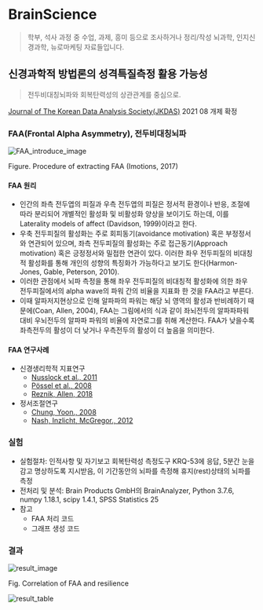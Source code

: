 # BrainScience
> 학부, 석사 과정 중 수업, 과제, 흥미 등으로 조사하거나 정리/작성 뇌과학, 인지신경과학, 뉴로마케팅 자료들입니다.


## 신경과학적 방법론의 성격특질측정 활용 가능성
> 전두비대칭뇌파와 회복탄력성의 상관관계를 중심으로.

[Journal of The Korean Data Analysis Society(JKDAS)](http://www.kdas.or.kr/index.ink) 2021 08 개제 확정

### FAA(Frontal Alpha Asymmetry), 전두비대칭뇌파

![FAA_introduce_image](https://user-images.githubusercontent.com/87905878/128627231-da57e602-6a16-435e-bd98-1f4d0d994d09.png)

Figure. Procedure of extracting FAA (Imotions, 2017)


#### FAA 원리
- 인간의 좌측 전두엽의 피질과 우측 전두엽의 피질은 정서적 환경이나 반응, 조절에 따라 분리되어 개별적인 활성화 및 비활성화 양상을 보이기도 하는데, 이를 Laterality models of affect (Davidson, 1999)이라고 한다.
- 우축 전두피질의 활성화는 주로 회피동기(avoidance motivation) 혹은 부정정서와 연관되어 있으며, 좌측 전두피질의 활성화는 주로 접근동기(Approach motivation) 혹은 긍정정서와 밀접한 연관이 있다. 이러한 좌우 전두피질의 비대칭적 활성화를 통해 개인의 성향의 특징화가 가능하다고 보기도 한다(Harmon-Jones, Gable, Peterson, 2010). 
- 이러한 관점에서 뇌파 측정을 통해 좌우 전두피질의 비대칭적 활성화에 의한 좌우 전두피질에서의 alpha wave의 파워 간의 비율을 지표화 한 것을 FAA라고 부른다. 
- 이때 알파저지현상으로 인해 알파파의 파워는 해당 뇌 영역의 활성과 반비례하기 때문에(Coan, Allen, 2004), FAA는 그림에서의 식과 같이 좌뇌전두의 알파파파워 대비 우뇌전두의 알파파 파워의 비율에 자연로그를 취해 계산한다. FAA가 낮을수록 좌측전두의 활성이 더 낮거나 우측전두의 활성이 더 높음을 의미한다.

#### FAA 연구사례
- 신경생리학적 지표연구
   * [Nusslock et al., 2011](https://doi.org/10.1037/a0022940)
   * [Pössel et al., 2008](https://doi.org/10.1016/j.biopsycho.2008.02.004)
   * [Reznik, Allen, 2018](https://doi.org/10.1111/psyp.12965)
- 정서조절연구
   * [Chung, Yoon., 2008](https://doi.org/10.22172/cogbio.2008.20.4.001)
   * [Nash, Inzlicht, McGregor., 2012](https://doi.org/10.1016/j.biopsycho.2012.05.005)


### 실험
- 실험절차: 인적사항 및 자기보고 회복탄력성 측정도구 KRQ-53에 응답, 5분간 눈을 감고 명상하도록 지시받음, 이 기간동안의 뇌파를 측정해 휴지(rest)상태의 뇌파를 측정
- 전처리 및 분석: Brain Products GmbH의 BrainAnalyzer, Python 3.7.6, numpy 1.18.1, scipy 1.4.1, SPSS Statistics 25
- 참고
   - FAA 처리 코드
   - 그래프 생성 코드


### 결과
![result_image](https://user-images.githubusercontent.com/87905878/128627246-9161aad7-15bf-479b-8914-b5ecfd225b52.png)

Fig. Correlation of FAA and resilience

![result_table](https://user-images.githubusercontent.com/87905878/128627262-bad67774-bcb9-415c-9aa4-fac5925e6d32.png)


